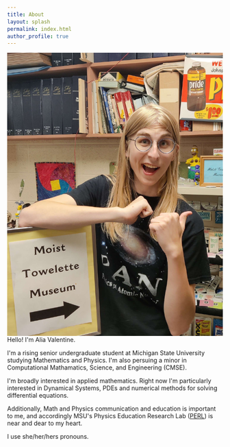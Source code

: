 ```yaml
---
title: About
layout: splash
permalink: index.html
author_profile: true
---
```


<img style="float: right;" align="left" src="./assets/images/av_1.jpg" alt="Alia" style="width:500px;height:610px;"/>


Hello! I'm Alia Valentine.

I'm a rising senior undergraduate student at Michigan State University studying Mathematics and Physics. I'm also persuing a minor in Computational Mathamatics, Science, and Engineering (CMSE). 

I'm broadly interested in applied mathematics. Right now I'm particularly interested in Dynamical Systems, PDEs and numerical methods for solving differential equations.

Additionally, Math and Physics communication and education is important to me, and accordingly MSU's Physics Education Research Lab ([PERL](https://perl.natsci.msu.edu/)) is near and dear to my heart.

 I use she/her/hers pronouns.
